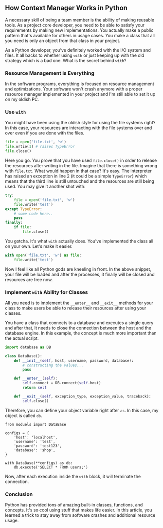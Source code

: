 ## How Context Manager Works in Python

A necessary skill of being a team member is the ability of making reusable tools. As a project core developer, you need to be able to satisfy your requirements by making new implementations. You actually make a public pattern that's available for others in usage cases. You make a class that all you need is only an object from that class in your project.

As a Python developer, you've definitely worked with the I/O system and files. It all backs to whether using `with` or just keeping up with the old strategy which is a bad one. What is the secret behind `with`?

### Resource Management is Everything
In the software programs, everything is focused on resource management and optimizations. Your software won't crash anymore with a proper resource manager implemented in your project and I'm still able to set it up on my oldish PC.

### Use `with`
You might have been using the oldish style for using the file systems right? In this case, your resources are interacting with the file systems over and over even if you are done with the files.

```python
file = open('file.txt', 'w')
file.wrtie(1) # raises TypeError
file.close()
```

Here you go. You prove that you have used `file.close()` in order to release the resources after writing in the file. Imagine that there is something wrong with `file.txt`. What would happen in that case? It's easy. The interpreter has raised an exception in line 2 (it could be a simple `TypeError`) which means that the third line is still untouched and the resources are still being used. You may give it another shot with:

```python
try:
    file = open('file.txt', 'w')
    file.write('test')
except TypeError:
    # some code here..
    pass
finally:
    if file:
        file.close()
```

You gotcha. It's what `with` actually does. You've implemented the class all on your own. Let's make it easier.

```python
with open('file.txt', 'w') as file:
    file.write('test')
```

Now I feel like all Python gods are kneeling in front. In the above snippet, your file will be loaded and after the processes, it finally will be closed and resources are free now.

### Implement `with` Ability for Classes
All you need is to implement the `__enter__` and `__exit__` methods for your class to make users be able to release their resources after using your classes.

You have a class that connects to a database and executes a single query and after that, It needs to close the connection between the host and the database engine. In this example, the concept is much more important than the actual script.

```python
import database as DB

class DataBase():
    def __init__(self, host, username, password, database):
        # constructing the values...
        pass

    def __enter__(self):
        self.connect = DB.connect(self.host)
        return self

    def __exit__(self, exception_type, exception_value, traceback):
        self.close()
```

Therefore, you can define your object variable right after `as`. In this case, my object is called `db`.

```
from moduels import DataBase

configs = {
    'host': 'localhost',
    'username': 'test',
    'password': 'test123',
    'database': 'shop',
}

with DataBase(**configs) as db:
    db.execute('SELECT * FROM users;')
```

Now, after each execution inside the `with` block, it will terminate the connection.

### Conclusion
Python has provided tons of amazing built-in classes, functions, and concepts. It's so cool using stuff that makes life easier. In this article, you learned a trick to stay away from software crashes and additional resource usage.